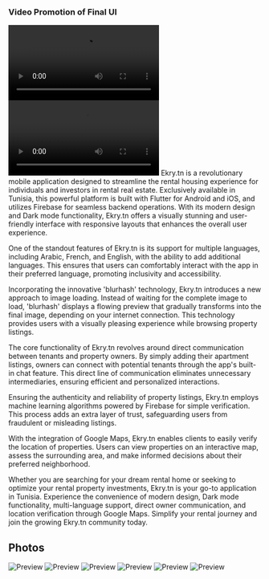 ### Video Promotion of Final UI

![Preview](/promo.mov)
![Preview](/2.mov)
Ekry.tn is a revolutionary mobile application designed to streamline the rental housing experience for individuals and investors in rental real estate. Exclusively available in Tunisia, this powerful platform is built with Flutter for Android and iOS, and utilizes Firebase for seamless backend operations. With its modern design and Dark mode functionality, Ekry.tn offers a visually stunning and user-friendly interface with responsive layouts that enhances the overall user experience.

One of the standout features of Ekry.tn is its support for multiple languages, including Arabic, French, and English, with the ability to add additional languages. This ensures that users can comfortably interact with the app in their preferred language, promoting inclusivity and accessibility.

Incorporating the innovative 'blurhash' technology, Ekry.tn introduces a new approach to image loading. Instead of waiting for the complete image to load, 'blurhash' displays a flowing preview that gradually transforms into the final image, depending on your internet connection. This technology provides users with a visually pleasing experience while browsing property listings.

The core functionality of Ekry.tn revolves around direct communication between tenants and property owners. By simply adding their apartment listings, owners can connect with potential tenants through the app's built-in chat feature. This direct line of communication eliminates unnecessary intermediaries, ensuring efficient and personalized interactions.

Ensuring the authenticity and reliability of property listings, Ekry.tn employs machine learning algorithms powered by Firebase for simple verification. This process adds an extra layer of trust, safeguarding users from fraudulent or misleading listings.

With the integration of Google Maps, Ekry.tn enables clients to easily verify the location of properties. Users can view properties on an interactive map, assess the surrounding area, and make informed decisions about their preferred neighborhood.

Whether you are searching for your dream rental home or seeking to optimize your rental property investments, Ekry.tn is your go-to application in Tunisia. Experience the convenience of modern design, Dark mode functionality, multi-language support, direct owner communication, and location verification through Google Maps. Simplify your rental journey and join the growing Ekry.tn community today.

## Photos
![Preview](/1.png)
![Preview](2.jpg)
![Preview](3.jpg)
![Preview](4.jpg)
![Preview](5.jpg)
![Preview](6.jpg)
